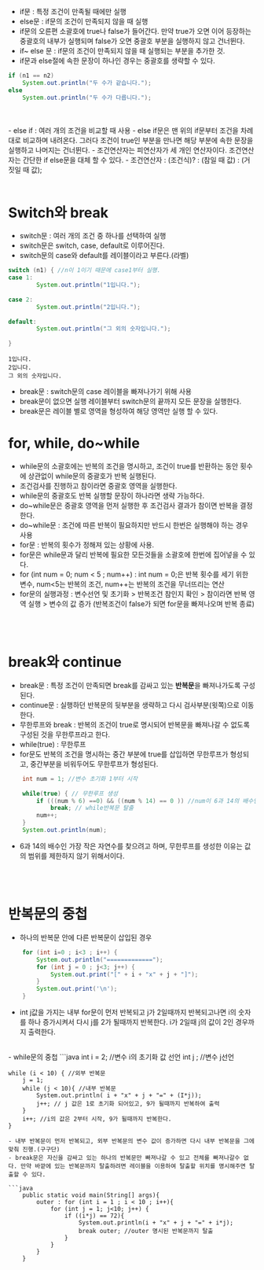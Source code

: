 
- if문 : 특정 조건이 만족될 때에만 실행
- else문 : if문의 조건이 만족되지 않을 때 실행
- if문의 오른편 소괄호에 true나 false가 들어간다. 만약 true가 오면 이어 등장하는 중괄호의 내부가 실행되며 false가 오면 중괄호 부분을 실행하지 않고 건너뛴다.
- if~ else 문 : if문의 조건이 만족되지 않을 때 실행되는 부분을 추가한 것.
- if문과 else절에 속한 문장이 하나인 경우는 중괄호를 생략할 수 있다.

```java
if (n1 == n2)
    System.out.println("두 수가 같습니다.");
else
    System.out.println("두 수가 다릅니다.");
```
<br>
<br>
- else if : 여러 개의 조건을 비교할 때 사용
- else if문은 맨 위의 if문부터 조건을 차례대로 비교하며 내려온다. 그러다 조건이 true인 부분을 만나면 해당 부분에 속한 문장을 실행하고 나머지는 건너뛴다.
- 조건연산자는 피연산자가 세 개인 연산자이다. 조건연산자는 간단한 if else문을 대체 할 수 있다.
- 조건연산자 : (조건식)? : (참일 때 값) : (거짓일 때 값);

<br>
<br>

# Switch와 break
- switch문 : 여러 개의 조건 중 하나를 선택하여 실행
- switch문은 switch, case, default로 이루어진다.
- switch문의 case와 default를 레이블이라고 부른다.(라벨)

```java
switch (n1) { //n이 1이기 때문에 case1부터 실행.
case 1:
        System.out.println("1입니다.");
        
case 2:
        System.out.println("2입니다.");
        
default:
        System.out.println("그 외의 숫자입니다.");
        
}
```
```
1입니다.
2입니다.
그 외의 숫자입니다.
```
- break문 : switch문의 case 레이블을 빠져나가기 위해 사용
- break문이 없으면 실행 레이블부터 switch문의 끝까지 모든 문장을 실행한다.
- break문은 레이블 별로 영역을 형성하여 해당 영역만 실행 할 수 있다.

# for, while, do~while
- while문의 소괄호에는 반복의 조건을 명시하고, 조건이 true를 반환하는 동안 횟수에 상관없이 while문의 중괄호가 반복 실행된다.
- 조건검사를 진행하고 참이라면 중괄호 영역을 실행한다.
- while문의 중괄호도 반복 실행할 문장이 하나라면 생략 가능하다.
- do~while문은 중괄호 영역을 먼저 실행한 후 조건검사 결과가 참이면 반복을 결정한다.
- do~while문 : 조건에 따른 반복이 필요하지만 반드시 한번은 실행해야 하는 경우 사용
- for문 : 반복의 횟수가 정해져 있는 상황에 사용.
- for문은 while문과 달리 반복에 필요한 모든것들을 소괄호에 한번에 집어넣을 수 있다.
- for (int num = 0; num < 5 ; num++) : int num = 0;은 반복 횟수를 세기 위한 변수, num<5는 반복의 조건, num++는 반복의 조건을 무너뜨리는 연산
- for문의 실행과정 : 변수선언 및 초기화 > 반복조건 참인지 확인 > 참이라면 반복 영역 실행 > 변수의 값 증가 (반복조건이 false가 되면 for문을 빠져나오며 반복 종료)
<br>
<br>

# break와 continue
- break문 : 특정 조건이 만족되면 break를 감싸고 있는 **반복문**을 빠져나가도록 구성된다.
- continue문 : 실행하던 반복문의 뒷부분을 생략하고 다시 검사부분(윗쪽)으로 이동한다.
- 무한루프와 break : 반복의 조건이 true로 명시되어 반복문을 빠져나갈 수 없도록 구성된 것을 무한루프라고 한다.
- while(true) : 무한루프
- for문도 반복의 조건을 명시하는 중간 부분에 true를 삽입하면 무한루프가 형성되고, 중간부분을 비워두어도 무한루프가 형성된다.
  
```java
    int num = 1; //변수 초기화 1부터 시작
    
    while(true) { // 무한루프 생성
        if (((num % 6) ==0) && ((num % 14) == 0 )) //num이 6과 14의 배수인 경우
            break; // while반복문 탈출
        num++;
    }
    System.out.println(num);
```
- 6과 14의 배수인 가장 작은 자연수를 찾으려고 하며, 무한루프를 생성한 이유는 값의 범위를 제한하지 않기 위해서이다.

<br>
<br>

# 반복문의 중첩
- 하나의 반복문 안에 다른 반복문이 삽입된 경우

```java
    for (int i=0 ; i<3 ; i++) {
        System.out.println("=============");
        for (int j = 0 ; j<3; j++) {
            System.out.print("[" + i + "x" + j + "]");
        }
        System.out.print('\n');
    }
```
- int j값을 가지는 내부 for문이 먼저 반복되고 j가 2일때까지 반복되고나면 i의 숫자를 하나 증가시켜서 다시 j를 2가 될때까지 반복한다. i가 2일때 j의 값이 2인 경우까지 출력한다.
<br>
- while문의 중첩
```java
    int i = 2; //변수 i의 초기화 값 선언
    int j ; //변수 j선언

    while (i < 10) { //외부 반복문
        j = 1;
        while (j < 10){ //내부 반복문
            System.out.println( i + "x" + j + "=" + (I*j));
            j++; // j 값은 1로 초기화 되어있고, 9가 될때까지 반복하여 출력
        }
        i++; //i의 값은 2부터 시작, 9가 될때까지 반복한다.
    }
```
- 내부 반복문이 먼저 반복되고, 외부 반복문의 변수 값이 증가하면 다시 내부 반복문을 그에 맞춰 진행.(구구단)
- break문은 자신을 감싸고 있는 하나의 반복문만 빠져나갈 수 있고 전체를 빠져나갈수 없다. 만약 바깥에 있는 반복문까지 탈출하려면 레이블을 이용하여 탈출할 위치를 명시해주면 탈출할 수 있다.

```java
    public static void main(String[] args){
        outer : for (int i = 1 ; i < 10 ; i++){
            for (int j = 1; j<10; j++) {
                if ((i*j) == 72){
                    System.out.println(i + "x" + j + "=" + i*j);
                    break outer; //outer 명시된 반복문까지 탈출
                }
            }
        }
    }
```
